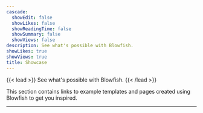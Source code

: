 ```yaml
---
cascade:
  showEdit: false
  showLikes: false
  showReadingTime: false
  showSummary: false
  showViews: false
description: See what's possible with Blowfish.
showLikes: true
showViews: true
title: Showcase
---
```


{{< lead >}}
See what's possible with Blowfish.
{{< /lead >}}

This section contains links to example templates and pages created using Blowfish to get you inspired.

---

